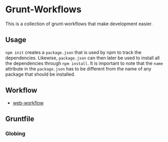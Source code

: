 # Grunt-Workflows
This is a collection of grunt-workflows that make development easier.

## Usage
`npm init` creates a `package.json` that is used by npm to track the dependencies. Likewise, `package.json` can then later
be used to install all the dependencies through `npm install`. It is important to note that the `name` attribute in the
`package.json` has to be different from the name of any package that should be installed.

## Workflow
* [web-workflow](./web-workflow)

## Gruntfile


### Globing
